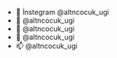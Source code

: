 - 👋 İnstegram @altncocuk_ugi
- 👀 @altncocuk_ugi
- 🌱 @altncocuk_ugi
- 💞️ @altncocuk_ugi
- 📫 @altncocuk_ugi

<!---
@altncocuk_ugi/altncocuk231 is a ✨ special ✨ repository because its `README.md` (this file) appears on your GitHub profile.
You can click the Preview link to take a look at your changes.
--->
